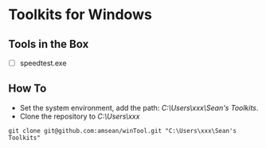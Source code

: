 # Toolkits for Windows

## Tools in the Box

- [ ]  speedtest.exe



## How To

- Set the system environment, add the path: *C:\Users\xxx\Sean's Toolkits*.
- Clone the repository to *C:\Users\xxx*

```shell
git clone git@github.com:amsean/winTool.git "C:\Users\xxx\Sean's Toolkits"
```



